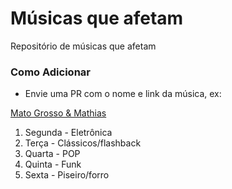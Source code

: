 # Músicas que afetam

Repositório de músicas que afetam

### Como Adicionar

- Envie uma PR com o nome e link da música, ex:

[Mato Grosso & Mathias](https://www.youtube.com/watch?v=U1O8qoVW6rc)

1. Segunda - Eletrônica
2. Terça - Clássicos/flashback
3. Quarta - POP
4. Quinta - Funk
5. Sexta - Piseiro/forro
